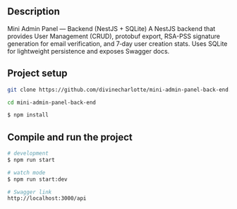 
## Description

Mini Admin Panel — Backend (NestJS + SQLite)
A NestJS backend that provides User Management (CRUD), protobuf export, RSA-PSS signature generation for email verification, and 7‑day user creation stats. Uses SQLite for lightweight persistence and exposes Swagger docs.



## Project setup

```bash
git clone https://github.com/divinecharlotte/mini-admin-panel-back-end.git

cd mini-admin-panel-back-end

$ npm install
```

## Compile and run the project

```bash
# development
$ npm run start

# watch mode
$ npm run start:dev

# Swagger link
http://localhost:3000/api

```

